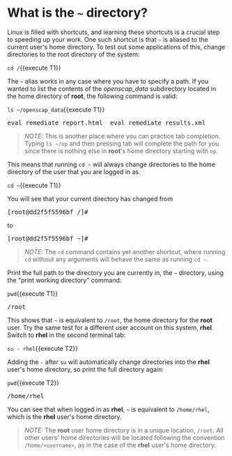 # What is the `~` directory?

Linux is filled with shortcuts, and learning these shortcuts
is a crucial step to speeding up your work. One such shortcut
is that `~` is aliased to the current user's home directory. To test out some
applications of this, change directories to the root directory of the system:

`cd /`{{execute T1}}

The `~` alias works in any case where you have to specify a path.
If you wanted to list the contents of the _openscap_data_ subdirectory
located in the home directory of __root__, the following command is
valid:

`ls ~/openscap_data`{{execute T1}}

<pre class=file>
eval_remediate_report.html  eval_remediate_results.xml
</pre>

>_NOTE:_ This is another place where you can practice tab completion.
Typing `ls ~/op` and then pressing tab will complete the path for you
since there is nothing else in __root__'s home directory starting
with `op`.

This means that running `cd ~` will always change directories to
the home directory of the user that you are logged in as.

`cd ~`{{execute T1}}

You will see that your current directory has changed from

<pre class=file>
[root@dd2f5f5596bf /]#
</pre>

to

<pre class=file>
[root@dd2f5f5596bf ~]#
</pre>

>_NOTE:_ The `cd` command contains yet another shortcut, where
running `cd` without any arguments will behave the same as
running `cd ~`.

Print the full path to the directory you are currently in,
the `~` directory, using the "print working directory" command:

`pwd`{{execute T1}}

<pre class=file>
/root
</pre>

This shows that `~` is equivalent to `/root`, the home directory
for the __root__ user. Try the same test for a different user account
on this system, __rhel__. Switch to __rhel__ in the second terminal
tab:

`su - rhel`{{execute T2}}

Adding the `-` after `su` will automatically change directories into
the __rhel__ user's home directory, so print the full directory again:

`pwd`{{execute T2}}

<pre class=file>
/home/rhel
</pre>

You can see that when logged in as __rhel__, `~` is equivalent to
`/home/rhel`, which is the __rhel__ user's home directory.

>_NOTE:_ The __root__ user home directory is in a unique location,
`/root`. All other users' home directories will be located
following the convention `/home/<username>`, as in the case
of the __rhel__ user's home directory.
